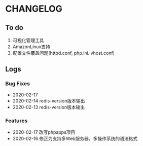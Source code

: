# CHANGELOG



## To do

1. 可视化管理工具
2. AmazonLinux支持
3. 配置文件覆盖问题(httpd.conf, php.ini. vhost.conf)

## Logs

### Bug Fixes

* 2020-02-17  
* 2020-02-14  redis-version版本输出
* 2020-02-13  redis-version版本输出

### Features

* 2020-02-17  改写phpapps项目
* 2020-02-16  修正为支持多Web服务器，多操作系统的语法格式